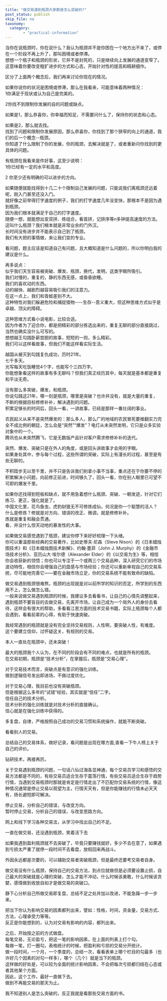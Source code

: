 ```yaml
---
title: "做交易遇到瓶颈大家都是怎么突破的?"
post_status: publish
skip_file: no
taxonomy:
  category:
        - "practical-information"
---
```


当你在说瓶颈时，你在说什么？我认为瓶颈并不是你困在一个地方出不来了，或停在一个阶段不再上升了，那叫困境或者停滞。  
想想一个瓶子和瓶颈的形状，它并不是封死的，只是继续向上发展的通道变窄了。  
这意味着你要改变粗犷进步的方式和心态，开始针对性的提高和精耕细作。

区分了上面两个概念后，我们再来讨论你现在的情况。

如果你说你的状况是困境或停滞，那么在我看来，可能意味着两种情况：  
1你满足于现状或认为自己是完美的。

2你找不到限制你发展的自的问题或缺点。

如果是1，那么恭喜你，你幸福而知足，不需要问什么了，保持你的状态和心态。

如果是2，那么就去找。  
找到了问题和限制你发展原因，那么恭喜你，你找到了那个狭窄的向上的通道，我们的后一个概念--瓶颈。  
你知道了什么限制了你的发展，你的瓶颈，去解决就是了，或者重新问你找到的更具体的问题。

有瓶颈在我看来是件好事，这至少说明：  
1你已经有一定的水平和高度。

2 你至少还有明确的可以进步的方向。

如果随便就能找得到十几二十个限制自己发展的问题，只能说我们离瓶颈还远着呢，刚入门甚至还没入门。  
就好像之前举得打字速度的例子，我们的打字速度几年没变快，那根本不是因为遇到瓶颈。  
因为我们根本就满足于自己的打字速度。  
随便一想，就能想出变双拼、练组合，看首拼，记排序等n多钟提高速度的方法。  
这叫什么瓶颈？我们根本就是非常业余的门外汉。  
长时间没有进步并不能表示自己到了瓶颈。  
我们有大把的事情做，来让我们变的专业。

看问题，题主应该是知道自己有问题，且大概知道是什么问题的，所以你明白我的建议是什么。

再多说点：  
似乎我们天生容易被突破、爆发、瓶颈，换代，发明，这类字眼所吸引。  
我们对慢的，重复的，静的东西无感，或昏昏欲睡。  
我们的喜欢动的东西。  
动的越快、越剧烈越容易吸引我们的注意力。  
在这一点上，我们和青蛙差别不大。  
这种特性对我们躲避危险和捕捉猎物----生存--意义重大，但这种思维方式似乎是卓越、顶尖的障碍。

这种思维方式看小说电影，比较合适。  
因为作者为了迎合你，都是把精彩的部分拣选出来的，重复无聊的部分直接跳过，当然也确实没什么可写的。  
想想越王勾践卧薪尝胆的故事，短短的一则，多么精彩。  
我们可以这样看故事，但我们不能这样看实际生活。

越国从被灭到勾践复仇成功，历时21年。  
七千多天。  
光写每天吃饭睡觉4个字，也能写个三四万字。  
你能想象看这样的故事有多无聊吗？但我们真正经历其中，每天就是基本都是重复和平淡无奇。

没有那么多突破，爆发，和瓶颈。  
你说勾践这21年，哪一刻是瓶颈，哪里是突破？也许并没有，就是大量的重复，不断的根据目标修修补补，解决遇到的问题。  
积累足够长的时间后，回头一看，一讲故事，已经是那样一番壮阔的事业。

农民起义从来不是突然爆发的：那么多人，那么广的地域的农民冒死要推翻实力完全不成比例的朝廷，怎么会是“突然”“爆发”？电灯从未突然发明，它只是众多实验对象中的一个。  
腾讯也从未突然腾飞，它是无数版产品针对客户需求修修补补的迭代。

突然、爆发、突破只是在外人的角度，或是回头讲故事才会用的字眼。  
如果身处其中，参与每个过程，这些所谓的突破，实际上有漫长的过程，甚至是有些无聊的。

不积跬步无以至千里，并不只是告诉我们别拿小事不当事，重点还在于你要不停的积累解决小问题，向前修正前进，时间够久了，回头一看，你在别人眼里已可望不可即的爆发千里。

如果你还找得到短板和缺点，就不用急着想什么瓶颈、突破、一朝发迹，针对它们练习、更正，强化就是了。  
中国文化里，花鸟鱼虫，虎豹豺狼无不可修炼成仙，何况是你一个聪慧的活人？  
什么是修炼？修就是对方向、错误的改正、微调，就是修修补补。  
炼就是重复和融会贯通。  
看，并没什么惊天动地的暴发性的大事。

如果做交易感觉遇到了瓶颈，建议你停下来好好梳理一下头绪。  
你可以重温那些经典的交易著作，比如史蒂夫·尼森（Steve Nison）的《日本蜡烛图技术》和《日本蜡烛图技术新解》、约翰·墨菲（John J. Murphy）的《金融市场技术分析》、亚历山大·埃尔德（Alexander Elder）的《以交易为生》等，相信你会收获新的领悟；你也可以专注于一个或两三个交易品种，深入研究它们的市场波动特性，相信你会增强自己的盘感与市场经验；你还可以重新审视自己的交易系统，尽可能地完善它——要在金融市场立足，你的交易系统不能有致命的缺陷。

做交易遇到瓶颈很难熬，瓶颈的出现就是对以前所学的知识的否定，所学到的东西用不上，怎么做怎么错。  
一般来说做交易遇到瓶颈的时候，我建议多去看看书，让自己的心情先调整起来，遇到瓶颈不要盲目的去做交易，先离开市场，让自己成为一个局外人的身份去看待，这样会有很大的帮助，多看看江恩方面的技术交易书籍，实际上瓶颈每个人都会遇到，看看前辈的心得，有助于快速突破。

我经常遇到的瓶颈就是没有完全坚持交易规则，人性啊，要突破人性，有难度。  
这个要建立信仰，过怀疑这关，有规则的交易。

本人一直处在瓶颈中，还未突破！

最大的瓶颈我个人认为，在不同的阶段会有不同的难点，也就是所有的瓶颈。  
在交易初期，瓶颈是“技术分析”，在掌握后，瓶颈是“交易心理”。

对于交易技术而言，突破点是有意识的强化训练。  
做到逻辑信号发出即进场，不做过度优化。

对于交易心理，我目前也没有突破瓶颈。  
但是根据这么多年的“试错”经验，其实就是“信任”二字。  
信任自己的技术分析。  
技术分析的强化训练就是对技术分析的直接确认。  
信心就是在强化训练中获得的。

多复盘，自律，严格按照自己成功的交易习惯和系统操作，就能不断突破。

看看别人的交易。

总结自己的交易体系，做好记录，看问题是出现在哪方面,查看一下牛人榜上关于自己的评价。

钻研技术，再接再厉。

关于交易遇到瓶颈的问题，一句话八仙过海各显神通，每个交易员学习和感悟的交易方法都是不同的，有些交易员适合生存于震荡行情，有些交易员适合生存于趋势行情，当遇到交易瓶颈时那就是肯定是行情走出了不匹配你交易系统的行情，像这种情况通常是停止交易以观望为主，行情天天有，但是你能赚钱的行情未必天天有，扬长避短即可解决。

停止交易，分析自己的错误，与改变方向。  
暂时停止交易，分析自己的错误，与改变思路方向。

网上和线下学习各种交易法，从学习中找出自己的不足。

一直在做交易，还没遇到瓶颈，笑着活下去

如果我遇到盈利瓶颈就不去突破了，毕竟只要赚钱就好，多少不去在意了，如果遇到亏损太严重了就停一段时间不去看盘，放假回来再战斗。

外因永远都是次要的，可以辅助交易者突破瓶颈，但是最终还要考交易者自身。

做交易没有什么瓶颈，保持自己的交易方法，到点位就做但是必须要设置止损，自己最大的突破就是心理的突破，怎么才能不冲动，什么时候该勇敢，什么时候该贪婪，感情做到收放自如才是做交易的突破口。

静下心分析自己所做交易即复盘，总结不足之处并加以改进，不能急躁一步一步来。

把当下你认为影响交易的因素都列出来，譬如：性格，时间，资金量，交易方式、方法，心理承受力等等。  
反正是你能想到的，认为对交易有影响的内容，都列出来。

之后，开始按之前的方式做盘。  
每笔交易，无论盈亏，把这一笔的影响因素，在上面的列表上打个勾。  
每做一笔，打一圈勾，表格统计的时候，把盈利和亏损的交易分开统计。  
做一段时间，一个月，一个季度的，总结一次，看看表单上哪个栏目的勾最多（也许好几个因素的对勾一样多），哪个（几个）就是当下的瓶颈。  
这样做的好处是，可以较为全面的统计影响因素，不会把每次亏损都归结在心态或者其他某个方面。  
因此，这个工作，最好一直做下去。  
做到不再能交易的那天为止。

我不知道别人是怎么突破的，反正我就是看那些交易方面的书。
